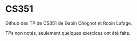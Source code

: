 # CS351
Github des TP de CS351 de Gabin Chognot et Robin Lafage.

TPs non notés, seulement quelques exercices ont été faits.